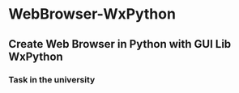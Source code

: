# WebBrowser-WxPython

## Create Web Browser in Python with GUI Lib WxPython 
### Task in the university
